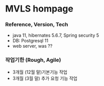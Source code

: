 # MVLS hompage

### Reference, Version, Tech

- java 11, hibernates 5.6.7, Spring security 5
- DB: Postgresql 11
- web server, was ??

### 작업기한 (Rough, Agile)
- 3개월 (12월 말)기본기능 작업
- 3개월 (3월 말) 추가 요청 기능 작업